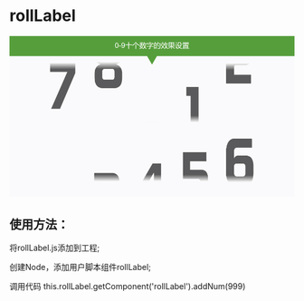 # rollLabel
![Image text](https://github.com/zhoutq/rollLabel/blob/master/demonstration.gif)

## 使用方法：
将rollLabel.js添加到工程;

创建Node，添加用户脚本组件rollLabel;

调用代码 this.rollLabel.getComponent('rollLabel').addNum(999)
